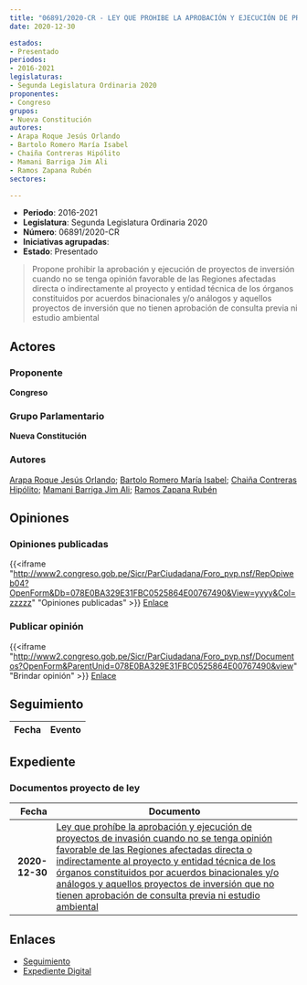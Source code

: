 ```yaml
---
title: "06891/2020-CR - LEY QUE PROHIBE LA APROBACIÓN Y EJECUCIÓN DE PROYECTOS DE INVERSIÓN CUANDO NO TENGA OPINION FAVORABLE DE LAS REGIONES AFECTADAS DIRECTA O INDIRECTAMENTE AL PROYECTO Y ENTIDAD TÉCNICA DE LOS ORGANOS CONSTITUIDOS POR ACUERDOS BINACIONALES Y/O ANÁLOGOS Y AQUELLOS PROYECTOS DE INVERSIÓN QUE NO TIENE APROBACIÓN DE CONSULTA PREVIA NI ESTUDIO AMBIENTAL"
date: 2020-12-30

estados:
- Presentado
periodos:
- 2016-2021
legislaturas:
- Segunda Legislatura Ordinaria 2020
proponentes:
- Congreso
grupos:
- Nueva Constitución
autores:
- Arapa Roque Jesús Orlando
- Bartolo Romero María Isabel
- Chaiña Contreras Hipólito
- Mamani Barriga Jim Ali
- Ramos Zapana Rubén
sectores:

---
```

- **Periodo**: 2016-2021
- **Legislatura**: Segunda Legislatura Ordinaria 2020
- **Número**: 06891/2020-CR
- **Iniciativas agrupadas**: 
- **Estado**: Presentado

> Propone prohibir la aprobación y ejecución de proyectos de inversión cuando no se tenga opinión favorable de las Regiones afectadas directa o indirectamente al proyecto y entidad técnica de los órganos constituidos por acuerdos binacionales y/o análogos y aquellos proyectos de inversión que no tienen aprobación de consulta previa ni estudio ambiental


## Actores

### Proponente

**Congreso**

### Grupo Parlamentario

**Nueva Constitución**

### Autores

[Arapa Roque Jesús Orlando](mailto:mailto:jarapa@congreso.gob.pe); [Bartolo Romero María Isabel](mailto:mailto:mbartolo@congreso.gob.pe); [Chaiña Contreras Hipólito](mailto:mailto:hchaina@congreso.gob.pe); [Mamani Barriga Jim Ali](mailto:mailto:jmamani@congreso.gob.pe); [Ramos Zapana Rubén](mailto:mailto:rramos@congreso.gob.pe)

## Opiniones

### Opiniones publicadas

{{<iframe "http://www2.congreso.gob.pe/Sicr/ParCiudadana/Foro_pvp.nsf/RepOpiweb04?OpenForm&Db=078E0BA329E31FBC0525864E00767490&View=yyyy&Col=zzzzz" "Opiniones publicadas" >}}
[Enlace](http://www2.congreso.gob.pe/Sicr/ParCiudadana/Foro_pvp.nsf/RepOpiweb04?OpenForm&Db=078E0BA329E31FBC0525864E00767490&View=yyyy&Col=zzzzz)

### Publicar opinión

{{<iframe "http://www2.congreso.gob.pe/Sicr/ParCiudadana/Foro_pvp.nsf/Documentos?OpenForm&ParentUnid=078E0BA329E31FBC0525864E00767490&view" "Brindar opinión" >}}
[Enlace](http://www2.congreso.gob.pe/Sicr/ParCiudadana/Foro_pvp.nsf/Documentos?OpenForm&ParentUnid=078E0BA329E31FBC0525864E00767490&view)


## Seguimiento

| Fecha | Evento |
|------:|--------|


## Expediente

### Documentos proyecto de ley

| Fecha | Documento |
|------:|-----------|
| **2020-12-30** | [Ley que prohíbe la aprobación y ejecución de proyectos de invasión cuando no se tenga opinión favorable de las Regiones afectadas directa o indirectamente al proyecto y entidad técnica de los órganos constituidos por acuerdos binacionales y/o análogos y aquellos proyectos de inversión que no tienen aprobación de consulta previa ni estudio ambiental](https://leyes.congreso.gob.pe/Documentos/2016_2021/Proyectos_de_Ley_y_de_Resoluciones_Legislativas/PL06891-20201230.pdf) |

## Enlaces

- [Seguimiento](http://www2.congreso.gob.pe/Sicr/TraDocEstProc/CLProLey2016.nsf/f7fff46988ca05b1052578e100829cc7/60f46ca563ea6f800525864f0000574e?OpenDocument)
- [Expediente Digital](http://www2.congreso.gob.pe/Sicr/TraDocEstProc/Expvirt_2011.nsf/visbusqptramdoc1621/06891?opendocument)


